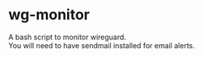# wg-monitor
A bash script to monitor wireguard. <br>
You will need to have sendmail installed for email alerts.
